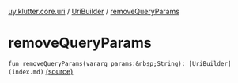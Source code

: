 [uy.klutter.core.uri](../index.md) / [UriBuilder](index.md) / [removeQueryParams](.)


# removeQueryParams

`fun removeQueryParams(vararg params:&nbsp;String): [UriBuilder](index.md)` [(source)](https://github.com/kohesive/klutter/blob/master/core-jdk6/src/main/kotlin/uy/klutter/core/uri/UriBuilder.kt#L258)


